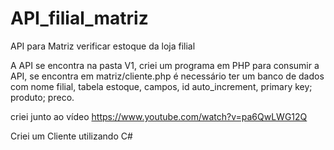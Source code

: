 # API_filial_matriz
API para Matriz verificar estoque da loja filial

A API se encontra na pasta V1, criei um programa em PHP para consumir a API, se encontra em matriz/cliente.php
é necessário ter um banco de dados com nome filial, tabela estoque, campos, id auto_increment, primary key; produto; preco.

criei junto ao vídeo https://www.youtube.com/watch?v=pa6QwLWG12Q

Criei um Cliente utilizando C# 
